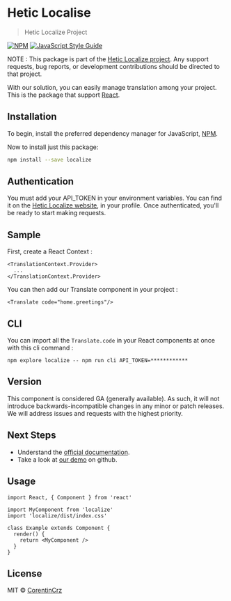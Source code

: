 # Hetic Localise

> Hetic Localize Project

[![NPM](https://img.shields.io/npm/v/localize.svg)](https://www.npmjs.com/package/localize) [![JavaScript Style Guide](https://img.shields.io/badge/code_style-standard-brightgreen.svg)](https://standardjs.com)

NOTE : This package is part of the [Hetic Localize project](http://localhost). Any support requests, bug reports, or development contributions should be directed to that project.

With our solution, you can easily manage translation among your project.
This is the package that support [React](https://reactjs.org/).


## Installation

To begin, install the preferred dependency manager for JavaScript, [NPM](https://www.npmjs.com/).

Now to install just this package:
```bash
npm install --save localize
```

## Authentication

You must add your API_TOKEN in your environment variables. You can find it on the [Hetic Localize website](http://localhost), in your profile. Once authenticated, you'll be ready to start making requests.

## Sample

First, create a React Context :

```tsx
<TranslationContext.Provider>
  ...
</TranslationContext.Provider>
```

You can then add our Translate component in your project :

```tsx
<Translate code="home.greetings"/>
```
## CLI

You can import all the `Translate.code` in your React components at once with this cli command :

```bach
npm explore localize -- npm run cli API_TOKEN=************
```

## Version

This component is considered GA (generally available). As such, it will not introduce backwards-incompatible changes in any minor or patch releases. We will address issues and requests with the highest priority.

## Next Steps

* Understand the [official documentation](http://localhost).
* Take a look at [our demo](http://localhost) on github.


## Usage

```tsx
import React, { Component } from 'react'

import MyComponent from 'localize'
import 'localize/dist/index.css'

class Example extends Component {
  render() {
    return <MyComponent />
  }
}
```

## License

MIT © [CorentinCrz](https://github.com/CorentinCrz)
